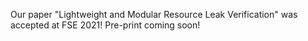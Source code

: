 ---
---

Our paper "Lightweight and Modular Resource Leak Verification" was accepted at FSE 2021! Pre-print coming soon!